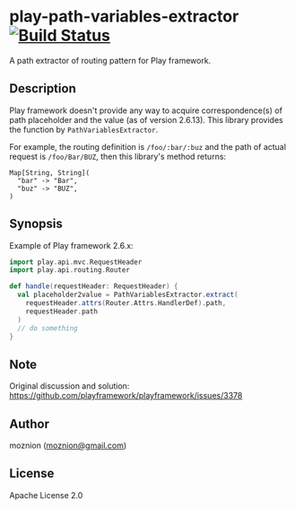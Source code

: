 # play-path-variables-extractor [![Build Status](https://travis-ci.org/moznion/play-path-variables-extractor.svg?branch=master)](https://travis-ci.org/moznion/play-path-variables-extractor)

A path extractor of routing pattern for Play framework.

## Description

Play framework doesn't provide any way to acquire correspondence(s) of path placeholder and the value (as of version 2.6.13).
This library provides the function by `PathVariablesExtractor`.

For example, the routing definition is `/foo/:bar/:buz` and the path of actual request is `/foo/Bar/BUZ`, then this library's method returns:

```
Map[String, String](
  "bar" -> "Bar",
  "buz" -> "BUZ",
)
```

## Synopsis

Example of Play framework 2.6.x:

```scala
import play.api.mvc.RequestHeader
import play.api.routing.Router

def handle(requestHeader: RequestHeader) {
  val placeholder2value = PathVariablesExtractor.extract(
    requestHeader.attrs(Router.Attrs.HandlerDef).path,
    requestHeader.path
  )
  // do something
}
```

## Note

Original discussion and solution: https://github.com/playframework/playframework/issues/3378

## Author

moznion (<moznion@gmail.com>)

## License

Apache License 2.0

